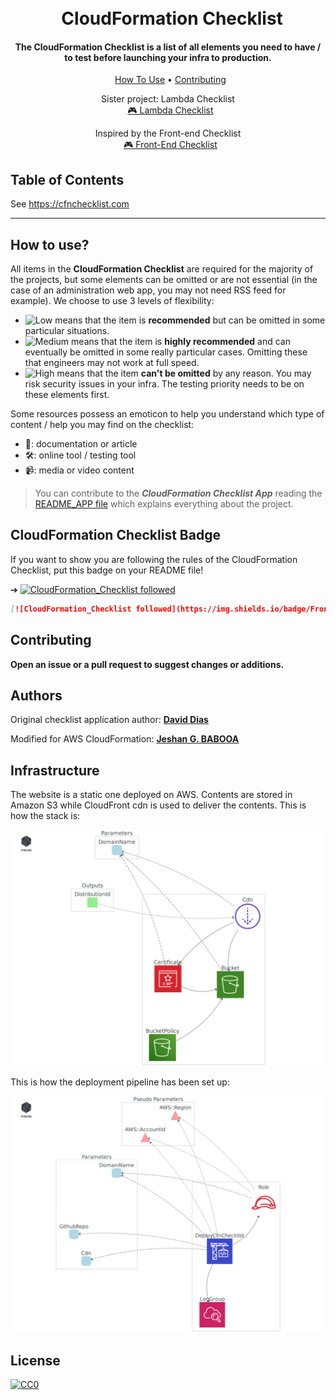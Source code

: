 <h1 align="center">
<br>
  CloudFormation Checklist
</h1>

<h4 align="center">The CloudFormation Checklist is a list of all elements you need to have / to test before launching your infra to production.</h4>

<p align="center">
  <a href="#how-to-use">How To Use</a> • <a href="#contributing">Contributing</a>
</p>
<p align="center">
    <span>Sister project: Lambda Checklist</span>
    <br>
  <a href="https://github.com/jeshan/lambda-checklist">🎮 Lambda Checklist</a>
</p>
<p align="center">
    <span>Inspired by the Front-end Checklist</span>
    <br>
  <a href="https://github.com/thedaviddias/Front-End-Checklist#---------front-end-checklist-">🎮 Front-End Checklist</a>
</p>


## Table of Contents

See https://cfnchecklist.com

---

## How to use?

All items in the **CloudFormation Checklist** are required for the majority of the projects, but some elements can be omitted or are not essential (in the case of an administration web app, you may not need RSS feed for example). We choose to use 3 levels of flexibility:

* ![Low][low_img] means that the item is **recommended** but can be omitted in some particular situations.
* ![Medium][medium_img] means that the item is **highly recommended** and can eventually be omitted in some really particular cases. Omitting these that engineers may not work at full speed.
* ![High][high_img] means that the item **can't be omitted** by any reason. You may risk security issues in your infra. The testing priority needs to be on these elements first.

Some resources possess an emoticon to help you understand which type of content / help you may find on the checklist:

* 📖: documentation or article
* 🛠: online tool / testing tool
* 📹: media or video content

> You can contribute to the ***CloudFormation Checklist App*** reading the [README_APP file](https://github.com/jeshan/cloudformation-checklist/blob/master/README_APP.md) which explains everything about the project.

## CloudFormation Checklist Badge

If you want to show you are following the rules of the CloudFormation Checklist, put this badge on your README file!

➔ [![CloudFormation_Checklist followed](https://img.shields.io/badge/CloudFormation_Checklist-followed-brightgreen.svg)](https://github.com/jeshan/cloudformation-checklist/)

```md
[![CloudFormation_Checklist followed](https://img.shields.io/badge/Front‑End_Checklist-followed-brightgreen.svg)](https://github.com/jeshan/cloudformation-checklist/)
```

## Contributing

**Open an issue or a pull request to suggest changes or additions.**

## Authors

Original checklist application author:
**[David Dias](https://github.com/thedaviddias)**

Modified for AWS CloudFormation:
**[Jeshan G. BABOOA](https://github.com/jeshan)**

## Infrastructure
The website is a static one deployed on AWS. Contents are stored in Amazon S3 while CloudFront cdn is used to deliver the contents. This is how the stack is:

![](/diagram-app.png)

This is how the deployment pipeline has been set up:

![](/diagram-deployment.png)


## License

[![CC0](https://i.creativecommons.org/p/zero/1.0/88x31.png)](https://creativecommons.org/publicdomain/zero/1.0/)

[low_img]: https://front-end-checklist.now.sh/low.svg
[medium_img]: https://front-end-checklist.now.sh/medium.svg
[high_img]: https://front-end-checklist.now.sh/high.svg
